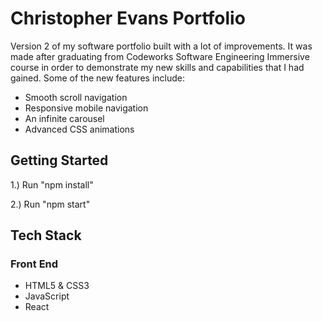 # Christopher Evans Portfolio

Version 2 of my software portfolio built with a lot of improvements. It was made after graduating from Codeworks Software Engineering Immersive course in order to demonstrate my new skills and capabilities that I had gained. Some of the new features include:

- Smooth scroll navigation
- Responsive mobile navigation
- An infinite carousel
- Advanced CSS animations

## Getting Started

1.) Run "npm install"

2.) Run "npm start"

## Tech Stack

### Front End

- HTML5 & CSS3
- JavaScript
- React

